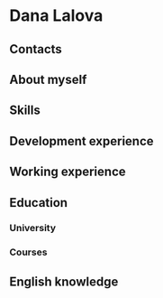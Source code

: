 # Dana Lalova

## Contacts

## About myself

## Skills

## Development experience

## Working experience

## Education

### University

### Courses

## English knowledge

